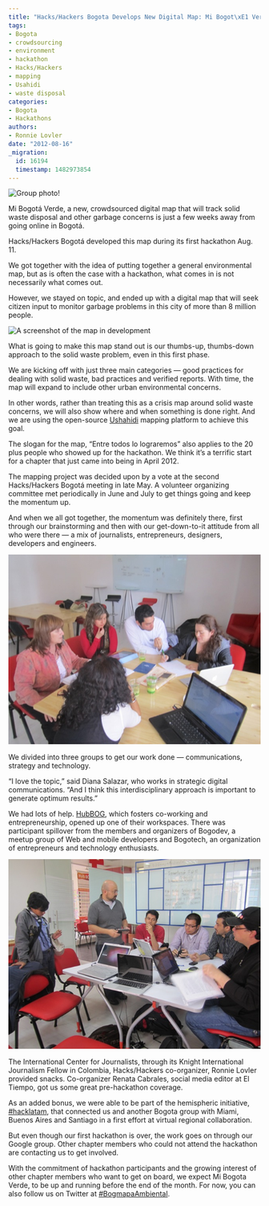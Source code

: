 ```yaml
---
title: "Hacks/Hackers Bogota Develops New Digital Map: Mi Bogot\xE1 Verde"
tags:
- Bogota
- crowdsourcing
- environment
- hackathon
- Hacks/Hackers
- mapping
- Usahidi
- waste disposal
categories:
- Bogota
- Hackathons
authors:
- Ronnie Lovler
date: "2012-08-16"
_migration:
  id: 16194
  timestamp: 1482973854
---
```


![][1]

Mi Bogotá Verde, a new, crowdsourced digital map that will track solid waste disposal and other garbage concerns is just a few weeks away from going online in Bogotá.

Hacks/Hackers Bogotá developed this map during its first hackathon Aug. 11.

We got together with the idea of putting together a general environmental map, but as is often the case with a hackathon, what comes in is not necessarily what comes out.

However, we stayed on topic, and ended up with a digital map that will seek citizen input to monitor garbage problems in this city of more than 8 million people.

![][2]

What is going to make this map stand out is our thumbs-up, thumbs-down approach to the solid waste problem, even in this first phase.

We are kicking off with just three main categories &mdash; good practices for dealing with solid waste, bad practices and verified reports. With time, the map will expand to include other urban environmental concerns.

In other words, rather than treating this as a crisis map around solid waste concerns, we will also show where and when something is done right. And we are using the open-source [Ushahidi][3] mapping platform to achieve this goal.

The slogan for the map, “Entre todos lo lograremos” also applies to the 20 plus people who showed up for the hackathon. We think it’s a terrific start for a chapter that just came into being in April 2012.

The mapping project was decided upon by a vote at the second Hacks/Hackers Bogotá meeting in late May. A volunteer organizing committee met periodically in June and July to get things going and keep the momentum up.

And when we all got together, the momentum was definitely there, first through our brainstorming and then with our get-down-to-it attitude from all who were there &mdash; a mix of journalists, entrepreneurs, designers, developers and engineers.

![Brainstorming a strategic plan][4]

We divided into three groups to get our work done &mdash; communications, strategy and technology.

“I love the topic,” said Diana Salazar, who works in strategic digital communications. “And I think this interdisciplinary approach is important to generate optimum results.”

We had lots of help. [HubBOG][5], which fosters co-working and entrepreneurship, opened up one of their workspaces. There was participant spillover from the members and organizers of Bogodev, a meetup group of Web and mobile developers and Bogotech, an organization of entrepreneurs and technology enthusiasts.

![Technology Team][6]</a>

The International Center for Journalists, through its Knight International Journalism Fellow in Colombia, Hacks/Hackers co-organizer, Ronnie Lovler provided snacks. Co-organizer Renata Cabrales, social media editor at El Tiempo, got us some great pre-hackathon coverage.

As an added bonus, we were able to be part of the hemispheric initiative, [#hacklatam][7], that connected us and another Bogota group with Miami, Buenos Aires and Santiago in a first effort at virtual regional collaboration.

But even though our first hackathon is over, the work goes on through our Google group. Other chapter members who could not attend the hackathon are contacting us to get involved.

With the commitment of hackathon participants and the growing interest of other chapter members who want to get on board, we expect Mi Bogota Verde, to be up and running before the end of the month. For now, you can also follow us on Twitter at [#BogmapaAmbiental][8].

 [1]: /content-images/blog/2012/08/GrupoDeHackaton.jpg "Group photo!"
 [2]: /content-images/blog/2012/08/Screen-shot-2012-08-13-at-2.28.56-PM.png "A screenshot of the map in development"
 [3]: http://ushahidi.com/
 [4]: /content-images/blog/2012/08/StrategyTeam.jpg "Brainstorming a strategic plan"
 [5]: http://hubbog.com/
 [6]: /content-images/blog/2012/08/TechnologyTeam.jpg "Technology team"
 [7]: https://twitter.com/#!/search/%23hacklatam
 [8]: https://twitter.com/#!/search/%23BogmapaAmbiental